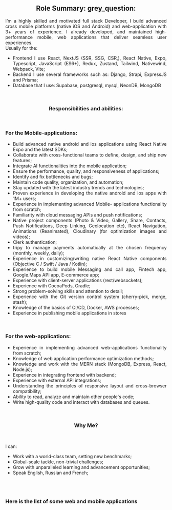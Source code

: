 <h2 align="center" >
  <b>Role Summary: grey_question:</b>
</h2>
<p align="justify">
I’m a highly skilled and motivated full stack Developer, I build advanced cross mobile platforms (native iOS and Android) and web-application with 3+ years of experience. I already developed, and maintained high-performance mobile, web applications that deliver seamless user experiences. <br/> Usually for the: 
</p> 
<ul align="justify">
  <li>Frontend I use React, NextJS (SSR, SSG, CSR,), React Native, Expo, Typescript, JavaScript (ES6+), Redux, Zustand, Tailwind, Nativewind, Webpack, Vite;</li>
  <li>Backend I use several frameworks such as: Django, Strapi, ExpressJS and Prisma;</li>
  <li>Database that I use: Supabase, postgresql, mysql, NeonDB, MongoDB</li>
</ul><br/>
<h3 align="center">
  <b>Responsibilities and abilities:</b>
</h3><br/>
<h3 align="start">
  <b>For the Mobile-applications:</b>
</h3>
<ul align="justify">
  <li>Build advanced native android and ios applications using React Native Expo and the latest SDKs;</li>
  <li>Collaborate with cross-functional teams to define, design, and ship new features;</li>
  <li>Integrate AI functionalities into the mobile application;</li>
  <li>Ensure the performance, quality, and responsiveness of applications;</li>
  <li>Identify and fix bottlenecks and bugs;</li>
  <li>Maintain code quality, organization, and automation;</li>
  <li>Stay updated with the latest industry trends and technologies;</li>
  <li>Proven experience in developing the native android and ios apps with 1M+ users;</li>
  <li>Experience in implementing advanced Mobile- applications functionality from scratch;</li>
  <li>Familiarity with cloud messaging APIs and push notifications;</li>
  <li>Native project components (Photo & Video, Gallery, Share, Contacts, Push Notifications, Deep Linking, Geolocation etc), React Navigation, Animations (Reanimated), Cloudinary (for optimization images and videos);</li>
  <li>Clerk authentication;</li>
  <li>tripy to manage payments automatically at the chosen frequency (monthly, weekly, daily);</li>
  <li>Experience in customizing/writing native React Native components (Objective C / Swift / Java / Kotlin);</li>
  <li> Experience to build mobile Messaging and call app, Fintech app, Google.Maps API app, E-commerce app;</li>
  <li>Experience with client-server applications (rest/websockets);</li>
  <li>Experience with CocoaPods, Gradle;</li>
  <li>Strong problem-solving skills and attention to detail;</li>
  <li>Experience with the Git version control system (cherry-pick, merge, stash);</li>
  <li> Knowledge of the basics of CI/CD, Docker, AWS processes;</li>
  <li>Experience in publishing mobile applications in stores</li>
</ul><br/>
<h3 align="start">
  <b>For the web-applications:</b>
</h3>
<ul align="justify">
  <li>Experience in implementing advanced web-applications functionality from scratch;</li>
   <li>Knowledge of web application performance optimization methods;</li>
   <li>Knowledge and work with the MERN stack (MongoDB, Express, React, Node.js);</li>
   <li>Experience in integrating frontend with backend;</li>
   <li>Experience with external API integrations;</li>
   <li>Understanding the principles of responsive layout and cross-browser compatibility;</li>
   <li>Ability to read, analyze and maintain other people's code;</li>
   <li>Write high-quality code and interact with databases and queues.</li>
</ul> <br/>
<h3 align="center">
  <b>Why Me?</b> 
</h3><br/>
<p align="justify"> I can:</p>
<ul align="justify">
  <li> Work with a world-class team, setting new benchmarks;</li>
   <li>Global-scale tackle, non-trivial challenges;</li>
   <li>Grow with unparalleled learning and advancement opportunities;</li>
   <li>Speak English, Russian and French;</li>
</ul><br/><br/>

<h3 align="start">
  <b>
    Here is the list of some web and mobile applications
  </b>
  </h2>








  

